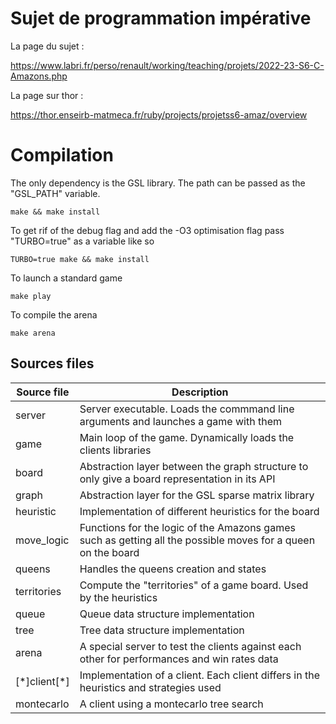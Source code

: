 # Sujet de programmation impérative

La page du sujet :

https://www.labri.fr/perso/renault/working/teaching/projets/2022-23-S6-C-Amazons.php

La page sur thor :

https://thor.enseirb-matmeca.fr/ruby/projects/projetss6-amaz/overview


# Compilation

The only dependency is the GSL library. The path can be passed as the "GSL_PATH" variable.

    make && make install

To get rif of the debug flag and add the -O3 optimisation flag pass "TURBO=true" as a variable like so

    TURBO=true make && make install


To launch a standard game 

    make play

To compile the arena

    make arena

## Sources files


| Source file | Description |
| ----------- | ----------- |
| server | Server executable. Loads the commmand line arguments and launches a game with them |
| game | Main loop of the game. Dynamically loads the clients libraries |
| board | Abstraction layer between the graph structure to only give a board representation in its API |
| graph | Abstraction layer for the GSL sparse matrix library |
| heuristic | Implementation of different heuristics for the board |
| move_logic | Functions for the logic of the Amazons games such as getting all the possible moves for a queen on the board |
| queens | Handles the queens creation and states |
| territories | Compute the "territories" of a game board. Used by the heuristics |
| queue | Queue data structure implementation |
| tree | Tree data structure implementation |
| arena | A special server to test the clients against each other for performances and win rates data |
| [\*]client[\*] | Implementation of a client. Each client differs in the heuristics and strategies used |
| montecarlo | A client using a montecarlo tree search |
